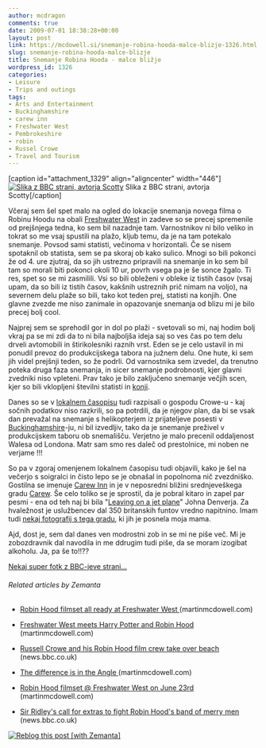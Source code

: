 ```yaml
---
author: mcdragon
comments: true
date: 2009-07-01 18:38:28+00:00
layout: post
link: https://mcdowell.si/snemanje-robina-hooda-malce-blizje-1326.html
slug: snemanje-robina-hooda-malce-blizje
title: Snemanje Robina Hooda - malce bližje
wordpress_id: 1326
categories:
- Leisure
- Trips and outings
tags:
- Arts and Entertainment
- Buckinghamshire
- carew inn
- Freshwater West
- Pembrokeshire
- robin
- Russel Crowe
- Travel and Tourism
---
```


[caption id="attachment_1329" align="aligncenter" width="446"][![Slika z BBC strani, avtorja Scotty](https://mcdowell.si/wp-content/uploads/2009/07/robinhood371-1.jpg)](https://mcdowell.si/wp-content/uploads/2009/07/robinhood371.jpg) Slika z BBC strani, avtorja Scotty[/caption]

Včeraj sem šel spet malo na ogled do lokacije snemanja novega filma o Robinu Hoodu na obali [Freshwater West](http://en.wikipedia.org/wiki/Freshwater_West) in zadeve so se precej spremenile od prejšnjega tedna, ko sem bil nazadnje tam. Varnostnikov ni bilo veliko in tokrat so me vsaj spustili na plažo, kljub temu, da je na tam potekalo snemanje. Povsod sami statisti, večinoma v horizontali. Če se nisem spotaknil ob statista, sem se pa skoraj ob kako sulico. Mnogi so bili pokonci že od 4. ure zjutraj, da so jih ustrezno pripravili na snemanje in ko sem bil tam so morali biti pokonci okoli 10 ur, povrh vsega pa je še sonce žgalo. Ti res, spet so se mi zasmilili. Vsi so bili obleženi v obleke iz tistih časov (vsaj upam, da so bili iz tistih časov, kakšnih ustreznih prič nimam na voljo), na severnem delu plaže so bili, tako kot teden prej, statisti na konjih. One glavne zvezde me niso zanimale in opazovanje snemanja od blizu mi je bilo precej bolj cool.

Najprej sem se sprehodil gor in dol po plaži - svetovali so mi, naj hodim bolj vkraj pa se mi zdi da to ni bila najboljša ideja saj so ves čas po tem delu drveli avtomobili in štirikolesniki raznih vrst. Eden se je celo ustavil in mi ponudil prevoz do produkcijskega tabora na južnem delu. One hute, ki sem jih videl prejšnji teden, so že podrli. Od varnostnika sem izvedel, da trenutno poteka druga faza snemanja, in sicer snemanje podrobnosti, kjer glavni zvedniki niso vpleteni. Prav tako je bilo zaključeno snemanje večjih scen, kjer so bili vklopljeni številni statisti in [konji](http://www.fallsandhorses.com/).

Danes so se v [lokalnem časopisu](http://www.westerntelegraph.co.uk/) tudi razpisali o gospodu Crowe-u - kaj sočnih podatkov niso razkrili, so pa potrdili, da je njegov plan, da bi se vsak dan prevažal na snemanje s helikopterjem iz prijateljeve posesti v [Buckinghamshire](http://en.wikipedia.org/wiki/Buckinghamshire)-ju, ni bil izvedljiv, tako da je snemanje preživel v produkcijskem taboru ob snemališču. Verjetno je malo precenil oddaljenost Walesa od Londona. Matr sam smo res daleč od prestolnice, mi noben ne verjame !!!

So pa v zgoraj omenjenem lokalnem časopisu tudi objavili, kako je šel na večerjo s soigralci in čisto lepo se je obnašal in popolnoma nič zvezdniško. Gostilna se imenuje [Carew Inn](http://www.carewinn.co.uk/) in je v neposredni bližini srednjeveškega gradu [Carew](http://www.carewcastle.com/). Še celo toliko se je sprostil, da je pobral kitaro in zapel par pesmi - ena od teh naj bi bila "[Leaving on a jet plane](http://www.youtube.com/watch?v=vLBKOcUbHR0)" Johna Denverja. Za hvaležnost je uslužbencev dal 350 britanskih funtov vredno napitnino. Imam tudi [nekaj fotografij s tega gradu](https://mcdowell.si/about/gallery?album=CarewCastle), ki jih je posnela moja mama.

Ajd, dost je, sem dal danes ven modrostni zob in se mi ne piše več. Mi je zobozdravnik dal navodila in me ddrugim tudi piše, da se moram izogibat alkoholu. Ja, pa še to!!??

[Nekaj super fotk z BBC-jeve strani...](http://www.bbc.co.uk/wales/nature/mediaexplorer/?theme_group=places_to_go&theme=south_west&set=robin_hood)


###### Related articles by Zemanta





 	
  * [ Robin Hood filmset all ready at Freshwater West ](https://mcdowell.si/robin-hood-filmset-all-ready-at-freshwater-west-1238.html) (martinmcdowell.com)

 	
  * [ Freshwater West meets Harry Potter and Robin Hood ](https://mcdowell.si/freshwater-west-meets-harry-potter-and-robin-hood-1190.html) (martinmcdowell.com)

 	
  * [ Russell Crowe and his Robin Hood film crew take over beach ](http://news.bbc.co.uk/2/hi/uk_news/wales/south_west/8097083.stm) (news.bbc.co.uk)

 	
  * [ The difference is in the Angle ](https://mcdowell.si/the-difference-is-in-the-angle-1155.html) (martinmcdowell.com)

 	
  * [ Robin Hood filmset @ Freshwater West on June 23rd ](https://mcdowell.si/robin-hood-filmset-freshwater-west-on-june-23rd-1296.html) (martinmcdowell.com)

 	
  * [ Sir Ridley's call for extras to fight Robin Hood's band of merry men ](http://news.bbc.co.uk/1/hi/wales/8041103.stm) (news.bbc.co.uk)




[![Reblog this post [with Zemanta]](http://img.zemanta.com/reblog_e.png?x-id=7297c70d-36fe-4748-a6a4-e7f78f30ba5b)](http://reblog.zemanta.com/zemified/7297c70d-36fe-4748-a6a4-e7f78f30ba5b/)
